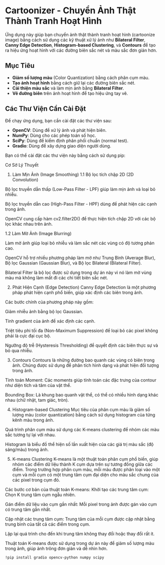 # Cartoonizer - Chuyển Ảnh Thật Thành Tranh Hoạt Hình

Ứng dụng này giúp bạn chuyển ảnh thật thành tranh hoạt hình (cartoonize image) bằng cách sử dụng các kỹ thuật xử lý ảnh như **Bilateral Filter**, **Canny Edge Detection**, **Histogram-based Clustering**, và **Contours** để tạo ra hiệu ứng hoạt hình với các đường biên sắc nét và màu sắc đơn giản hơn.

## Mục Tiêu

- **Giảm số lượng màu** (Color Quantization) bằng cách phân cụm màu.
- **Tạo ảnh hoạt hình** bằng cách giữ lại các đường biên sắc nét.
- **Cải thiện màu sắc** và làm mịn ảnh bằng **Bilateral Filter**.
- **Vẽ đường biên** trên ảnh hoạt hình để tạo hiệu ứng tay vẽ.

## Các Thư Viện Cần Cài Đặt

Để chạy ứng dụng, bạn cần cài đặt các thư viện sau:

- **OpenCV**: Dùng để xử lý ảnh và phát hiện biên.
- **NumPy**: Dùng cho các phép toán số học.
- **SciPy**: Dùng để kiểm định phân phối chuẩn (normal test).
- **Gradio**: Dùng để xây dựng giao diện người dùng.

Bạn có thể cài đặt các thư viện này bằng cách sử dụng pip:

Cơ Sở Lý Thuyết
1. Làm Mịn Ảnh (Image Smoothing)
1.1 Bộ lọc tích chập 2D (2D Convolution)

Bộ lọc truyền dẫn thấp (Low-Pass Filter - LPF) giúp làm mịn ảnh và loại bỏ nhiễu.

Bộ lọc truyền dẫn cao (High-Pass Filter - HPF) dùng để phát hiện các cạnh trong ảnh.

OpenCV cung cấp hàm cv2.filter2D() để thực hiện tích chập 2D với các bộ lọc khác nhau trên ảnh.

1.2 Làm Mờ Ảnh (Image Blurring)

Làm mờ ảnh giúp loại bỏ nhiễu và làm sắc nét các vùng có độ tương phản cao.

OpenCV hỗ trợ nhiều phương pháp làm mờ như Trung Bình (Average Blur), Bộ lọc Gaussian (Gaussian Blur), và Bộ lọc Bilateral (Bilateral Filter).

Bilateral Filter là bộ lọc được sử dụng trong dự án này vì nó làm mờ vùng màu mà không làm mất đi các chi tiết biên sắc nét.

2. Phát Hiện Cạnh (Edge Detection)
Canny Edge Detection là một phương pháp phát hiện cạnh phổ biến, giúp xác định các biên trong ảnh.

Các bước chính của phương pháp này gồm:

Giảm nhiễu ảnh bằng bộ lọc Gaussian.

Tính gradient của ảnh để xác định các cạnh.

Triệt tiêu phi tối đa (Non-Maximum Suppression) để loại bỏ các pixel không phải là cực đại cục bộ.

Ngưỡng độ trễ (Hysteresis Thresholding) để quyết định các biên thực sự và bỏ qua nhiễu.

3. Contours
Contours là những đường bao quanh các vùng có biên trong ảnh. Chúng được sử dụng để phân tích hình dạng và phát hiện đối tượng trong ảnh.

Tính toán Moment: Các moments giúp tính toán các đặc trưng của contour như diện tích và tâm của vật thể.

Bounding Box: Là khung bao quanh vật thể, có thể có nhiều hình dạng khác nhau (chữ nhật, tam giác, tròn).

4. Histogram-based Clustering
Mục tiêu của phân cụm màu là giảm số lượng màu (color quantization) bằng cách sử dụng histogram của từng kênh màu trong ảnh.

Quá trình phân cụm màu sử dụng các K-means clustering để nhóm các màu sắc tương tự lại với nhau.

Histogram là biểu đồ thể hiện số lần xuất hiện của các giá trị màu sắc (độ sáng/màu) trong ảnh.

5. K-means Clustering
K-means là một thuật toán phân cụm phổ biến, giúp nhóm các điểm dữ liệu thành K cụm dựa trên sự tương đồng giữa các điểm. Trong trường hợp phân cụm màu, mỗi màu được phân loại vào một cụm và mỗi cụm có một trung tâm cụm đại diện cho màu sắc chung của các pixel trong cụm đó.

Các bước cơ bản của thuật toán K-means:
Khởi tạo các trung tâm cụm: Chọn K trung tâm cụm ngẫu nhiên.

Gán điểm dữ liệu vào cụm gần nhất: Mỗi pixel trong ảnh được gán vào cụm có trung tâm gần nhất.

Cập nhật các trung tâm cụm: Trung tâm của mỗi cụm được cập nhật bằng trung bình của tất cả các điểm trong cụm.

Lặp lại quá trình cho đến khi trung tâm không thay đổi hoặc thay đổi rất ít.

Thuật toán K-means được sử dụng trong dự án này để giảm số lượng màu trong ảnh, giúp ảnh trông đơn giản và dễ nhìn hơn.
```bash
!pip install gradio opencv-python numpy scipy



